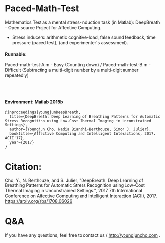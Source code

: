 # Paced-Math-Test
Mathematics Test as a mental stress-induction task (in Matlab): DeepBreath - Open source Project for Affective Computing.

* Stress inducers: arithmetic cognitive-load, false sound feedback, time pressure (paced test), (and experimenter's assessment).


#### Runnable: 
Paced-math-test-A.m - Easy (Counting down) /
Paced-math-test-B.m - Difficult (Subtracting a multi-digit number by a multi-digit number repeatedly)

<br></br>

#### Environment: Matlab 2015b


```
@inproceedings{youngjunDeepBreath,  
  title={DeepBreath: Deep Learning of Breathing Patterns for Automatic Stress Recognition using Low-Cost Thermal Imaging in Unconstrained Settings},  
  author={Youngjun Cho, Nadia Bianchi-Berthouze, Simon J. Julier},  
  booktitle={Affective Computing and Intelligent Interactions, 2017. ACII'17},  
  year={2017}  
}  
```



# Citation:
Cho, Y., N. Berthouze, and S. Julier, "DeepBreath: Deep Learning of Breathing Patterns for Automatic Stress Recognition using Low-Cost Thermal Imaging in Unconstrained Settings.", 2017 7th International Conference on Affective Computing and Intelligent Interaction (ACII), 2017. https://arxiv.org/abs/1708.06026

# Q&A
If you have any questions, feel free to contact us / http://youngjuncho.com .
